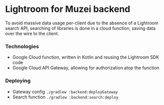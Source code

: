 # Lightroom for Muzei backend
To avoid massive data usage per-client due to the absence of a Lightroom search API,
searching of libraries is done in a cloud function, saving data over the wire to the client.

### Technologies
* Google Cloud function, written in Kotlin and reusing the Lightroom SDK code
* Google Cloud API Gateway, allowing for authorization atop the function

### Deploying
* Gateway config `./gradlew :backend:deployGateway`
* Search function `./gradlew :backend:search:deploy`